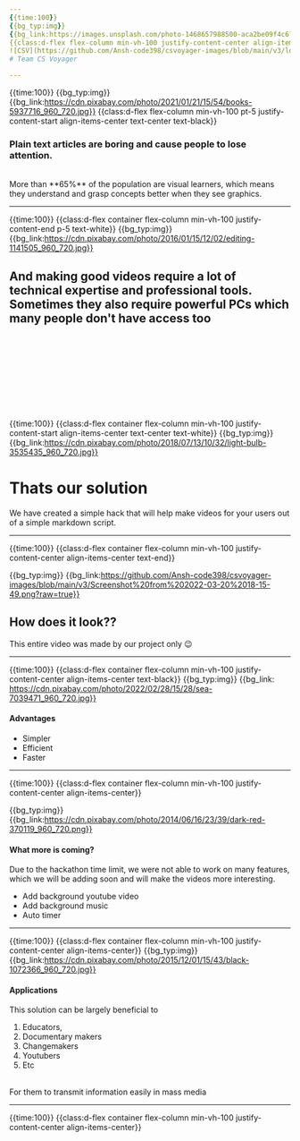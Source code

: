 ```yaml
---
{{time:100}}
{{bg_typ:img}}
{{bg_link:https://images.unsplash.com/photo-1468657988500-aca2be09f4c6?ixlib=rb-1.2.1&ixid=MnwxMjA3fDB8MHxwaG90by1wYWdlfHx8fGVufDB8fHx8&auto=format&fit=crop&w=870&q=80}}
{{class:d-flex flex-column min-vh-100 justify-content-center align-items-center text-white}}
![CSV](https://github.com/Ansh-code398/csvoyager-images/blob/main/v3/logo_resized.png?raw=true)
# Team CS Voyager

---
```

{{time:100}}
{{bg_typ:img}}
{{bg_link:https://cdn.pixabay.com/photo/2021/01/21/15/54/books-5937716_960_720.jpg}}
{{class:d-flex flex-column min-vh-100 pt-5 justify-content-start align-items-center text-center text-black}}
### Plain text articles are boring and cause people to lose attention.
<br>
More than **65%** of the population are visual learners, which means they understand and grasp concepts better when they see graphics.

---
{{time:100}}
{{class:d-flex container flex-column min-vh-100 justify-content-end p-5 text-white}}
{{bg_typ:img}}
{{bg_link:https://cdn.pixabay.com/photo/2016/01/15/12/02/editing-1141505_960_720.jpg}}

And making good videos require a lot of technical expertise and professional tools. Sometimes they also require powerful PCs which many people **don't have access** too
<br>
<br>
<br>
<br>
<br>
<br>
<br>
---
{{time:100}}
{{class:d-flex container flex-column min-vh-100 justify-content-start align-items-center text-center text-white}}
{{bg_typ:img}}
{{bg_link:https://cdn.pixabay.com/photo/2018/07/13/10/32/light-bulb-3535435_960_720.jpg}}
<br>
# Thats our solution

We have created a simple hack that will help make videos for your users out of a simple markdown script.

---
{{time:100}}
{{class:d-flex container flex-column min-vh-100 justify-content-center align-items-center text-end}}

{{bg_typ:img}}
{{bg_link:https://github.com/Ansh-code398/csvoyager-images/blob/main/v3/Screenshot%20from%202022-03-20%2018-15-49.png?raw=true}}

## How does it look??

This entire video was made by our project only 😉

---
{{time:100}}
{{class:d-flex container flex-column min-vh-100 justify-content-center align-items-center text-black}}
{{bg_typ:img}}
{{bg_link: https://cdn.pixabay.com/photo/2022/02/28/15/28/sea-7039471_960_720.jpg}}

#### Advantages

* Simpler
* Efficient
* Faster

---
{{time:100}}
{{class:d-flex container flex-column min-vh-100 justify-content-center align-items-center}}

{{bg_typ:img}}
{{bg_link:https://cdn.pixabay.com/photo/2014/06/16/23/39/dark-red-370119_960_720.png}}

#### What more is coming?
Due to the hackathon time limit, we were not able to work on many features, which we will be adding soon and will make the videos more interesting.
* Add background youtube video
* Add background music
* Auto timer

---
{{time:100}}
{{class:d-flex container flex-column min-vh-100 justify-content-center align-items-center}}
{{bg_typ:img}}
{{bg_link:https://cdn.pixabay.com/photo/2015/12/01/15/43/black-1072366_960_720.jpg}}

#### Applications

This solution can be largely beneficial to
1. Educators,
2. Documentary makers
3. Changemakers
4. Youtubers
5. Etc

<br>
For them to transmit information easily in mass media 

---
{{time:100}}
{{class:d-flex container flex-column min-vh-100 justify-content-center align-items-center}}
